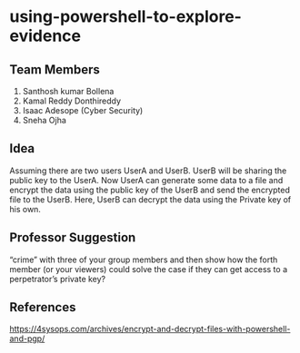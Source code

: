 # using-powershell-to-explore-evidence

## Team Members
 1. Santhosh kumar Bollena
 1. Kamal Reddy Donthireddy
 1. Isaac Adesope (Cyber Security)
 1. Sneha Ojha
 
## Idea
Assuming there are two users UserA and UserB. UserB will be sharing the public key to the UserA. Now UserA can generate some data to a file and encrypt the data using the public key of the UserB and send the encrypted file to the UserB. Here, UserB can decrypt the data using the Private key of his own.

## Professor Suggestion

“crime” with three of your group members and then show how the forth member (or your viewers) could solve the case if they can get access to a perpetrator’s private key?

## References

https://4sysops.com/archives/encrypt-and-decrypt-files-with-powershell-and-pgp/
